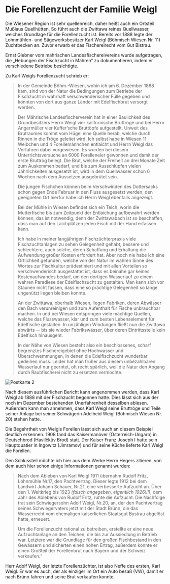 # Die Forellenzucht der Familie Weigl

Die Wiesener Region ist sehr quellenreich, daher heißt auch ein Ortsteil Mußlaus Quellhütten. So führt auch die Zwittawa reines Quellwasser, welches Grundlage für die Forellenzucht ist. Bereits vor 1888 legte der Lohnmühlen- und Sägewerksbesitzer Karl Weigl (Böhmisch Wiesen Nr. 11) Zuchtbecken an. Zuvor erwarb er das Fischereirecht vom Gut Bistrau.

Ernst Giebner vom mährischen Landesfischereivereins wurde aufgetragen, die „Hebungen der Fischzucht in Mähren“ zu dokumentieren, indem er verschiedene Betriebe besichtigte.

Zu Karl Weigls Forellenzucht schrieb er:

> In der Gemeinde Böhm.-Wiesen, wohin ich am 6. Dezember 1888 kam, sind von der Natur die Bedingungen zum Betriebe der Fischzucht in wahrhaft verschwenderischer Fülle gegeben und könnten von dort aus ganze Länder mit Edelfischbrut versorgt werden.
> 
> Der Mährische Landesfischerverein hat in einer Baulichkeit des Grundbesitzers Herrn Weigl vier kalifornische Bruttröge und bei Herrn Angermüller vier Kuffer’sche Bruttöpfe aufgestellt. Unweit des Brutraumes kommt vom Hügel eine Quelle herab, welche durch Rinnen in die Tröge geleitet wird. Ich selbst habe in Wiesen 11 Weibchen und 4 Forellemännchen entlaicht und Herrn Weigl das Verfahren dabei vorgewiesen. Es wurden bei diesem Unterrichtsversuche an 6000 Forelleneier gewonnen und damit der erste Bruttrog belegt. Die Brut, welche der Freiheit an drei Monate Zeit zum Auskommen bedarf, und bis zum Ausschlüpfen vielen Jährlichkeiten ausgesetzt ist, wird in dem Quellwasser schon 6 Wochen nach dem Aussetzen ausgebrütet sein.
> 
> Die jungen Fischchen können beim Verschwinden des Dottersacks schon gegen Ende Februar in den Fluss ausgesetzt werden, den geeigneten Ort hierfür habe ich Herrn Weigl ebenfalls angezeigt.
> 
> Bei der Mühle in Wiesen befindet sich ein Teich, worin die Mutterfische bis zum Zeitpunkt der Entlaichung aufbewahrt werden können; das ist notwendig, denn der Zwittawabach ist so beschaffen, dass man auf den Laichplätzen jeden Fisch mit der Hand erfassen kann.
> 
> Ich habe in meiner langjährigen Fischzüchterpraxis viele Fischzuchtanlagen zu sehen Gelegenheit gehabt, bessere und schlechtere, auch solche, deren Schaffung und Erhaltung die Aufwendung großer Kosten erfordert hat. Aber noch nie habe ich eine Örtlichkeit gefunden, welche von der Natur im wahren Sinne des Wortes zur Fischkultur prädestiniert und mit allen Vorteilen so verschwenderisch ausgestattet ist, dass es beinahe gar keines Kostenaufwandes bedarf, um den dortigen Wasserlauf zu einem wahren Paradiese der Edelfischzucht zu gestalten. Man kann sich vor Staunen nicht fassen, dass eine so prächtige Gelegenheit so lange ungenützt liegen bleiben konnte.
> 
> An der Zwittawa, oberhalb Wiesen, liegen Fabriken, deren Abwässer den Bach verunreinigen und zum Aufenthalt für Fische unbrauchbar machen. In und bei Wiesen entspringen viele mächtige Quellen, welche das Flusswasser, klar und zum besten Lebenselement für Edelfische gestalten. In unzähligen Windungen fließt nun die Zwittawa abwärts -- bis sie wieder Fabrikswässer, über deren Eintrittsstelle kein Edelfisch hinausgeht.
> 
> In der Nähe von Wiesen besteht also ein beschlossenes, scharf begrenztes Fischereigebiet ohne Hochwasser und Überschwemmungen, in denen die Edelfischzucht wunderbar gedeihen muss. Leider hat man früher aus diesem unbezahlbaren Wasserlauf nur geerntet, oft recht spärlich, weil die Natur den Abgang durch Raubfischerei nicht zu ersetzen vermochte.

![Postkarte 2](/postcards/card-02-front.png)

Nach diesem ausführlichen Bericht kann angenommen werden, dass Karl Weigl ab 1888 mit der Fischzucht begonnen hatte. Dies lässt sich aus der noch im Dezember bestehenden Unerfahrenheit desselben ablesen. Außerdem kann man annehmen, dass Karl Weigl seine Bruttröge und Teile seiner Anlage bei seiner Schwägerin Adelheid Weigl (Böhmisch Wiesen Nr. 20) stehen hatte.

Die Begehrtheit von Weigls Forellen lässt sich auch an diesem Beispiel deutlich erkennen. 1908 fand das Kaisermanöver (Österreich-Ungarn) in Deutschbrod (Havlíčkův Brod) statt. Der Kaiser Franz Joseph I hatte sein Hauptquatier in Ingowitz (Jimramov) und für seine Küche lieferte Karl Weigl die Forellen.

Den Schlussteil möchte ich hier aus dem Werke Herrn Hegers zitieren, von dem auch hier schon einige Informationen genannt wurden:

> Nach dem Ableben von Karl Weigl 1911 übernahm Rudolf Fritz, Lohnmühle Nr.17, den Pachtvertrag. Dieser legte 1912 bei dem Landwirt Johann Schauer, Nr.21, eine verbesserte Aufzucht an. Über den 1. Weltkrieg bis 1923 *(falsch angegeben, eigentlich 1926!!!)*, dem Jahr des Ablebens von Rudolf Fritz, ruhte die Aufzucht. Die Nachfolge trat sein Schwiegersohn Adolf Weigl, Nr.20, an, der den Pachtvertrag seines Schwiegervaters jetzt mit der Stadt Brünn, die das Wasserrecht vom ehemaligen kaiserlichen Staatsgut Bystrau abgelöst hatte, erneuert.
> 
> Um die Forellenzucht rational zu betreiben, erstellte er eine neue Aufzuchtanlage an den Teichen, die bis zur Aussiedlung in Betrieb war. Letztere war die Grundlage für den großen Fischbestand in den Gewässern und sicherten einen hohen Ertrag, außerdem konnte er einen Großteil der Forellenbrut nach Bayern und der Schweiz verkaufen.“

Herr Adolf Weigl, der letzte Forellenzüchter, ist also Neffe des ersten, Karl Weigl. Er war es auch, der als einziger im Ort ein Auto besaß (VW), damit er nach Brünn fahren und seine Brut verkaufen konnte.